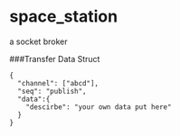 # space_station
a socket broker

###Transfer Data Struct
```
{
  "channel": ["abcd"],
  "seq": "publish",
  "data":{
    "descirbe": "your own data put here"
  }
}
```
